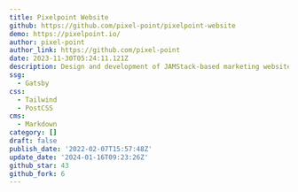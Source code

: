 ```yaml
---
title: Pixelpoint Website
github: https://github.com/pixel-point/pixelpoint-website
demo: https://pixelpoint.io/
author: pixel-point
author_link: https://github.com/pixel-point
date: 2023-11-30T05:24:11.121Z
description: Design and development of JAMStack-based marketing websites
ssg:
  - Gatsby
css:
  - Tailwind
  - PostCSS
cms:
  - Markdown
category: []
draft: false
publish_date: '2022-02-07T15:57:48Z'
update_date: '2024-01-16T09:23:26Z'
github_star: 43
github_fork: 6
---
```

